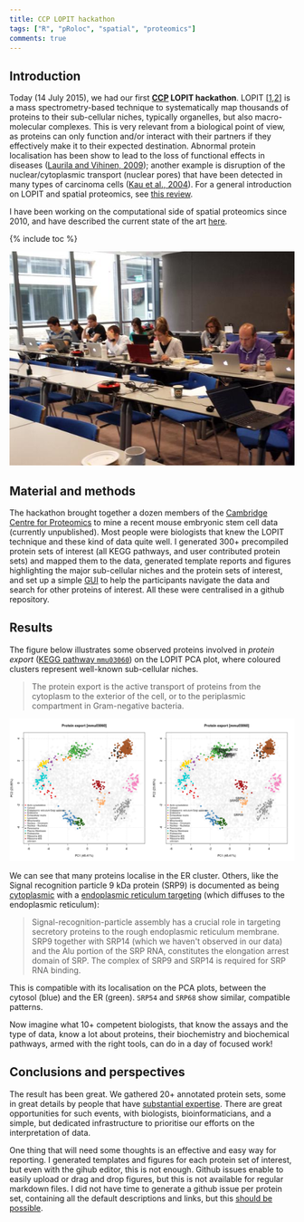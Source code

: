 ```yaml
---
title: CCP LOPIT hackathon
tags: ["R", "pRoloc", "spatial", "proteomics"]
comments: true
---
```


## Introduction

Today (14 July 2015), we had our first
**[CCP](http://proteomics.bio.cam.ac.uk/) LOPIT hackathon**. LOPIT
[[1](http://www.mcponline.org/content/3/11/1128.abstract),[2](http://www.pnas.org/content/103/17/6518.abstract)]
is a mass spectrometry-based technique to systematically map thousands
of proteins to their sub-cellular niches, typically organelles, but
also macro-molecular complexes. This is very relevant from a
biological point of view, as proteins can only function and/or
interact with their partners if they effectively make it to their
expected destination. Abnormal protein localisation has been show to
lead to the loss of functional effects in diseases
([Laurila and Vihinen, 2009](http://www.biomedcentral.com/1471-2164/10/122));
another example is disruption of the nuclear/cytoplasmic transport
(nuclear pores) that have been detected in many types of carcinoma
cells
([Kau et al., 2004](http://www.ncbi.nlm.nih.gov/pubmed/14732865)). For
a general introduction on LOPIT and spatial proteomics, see
[this review](http://www.ncbi.nlm.nih.gov/pubmed/21080489).

I have been working on the computational side of spatial proteomics
since 2010, and have described the current state of the art
[here](http://www.ncbi.nlm.nih.gov/pubmed/24846987).

<!--more-->

{% include toc %}

![CCP LOPIT hackathon](/images/2015-07-14-ccp-lopit-hackathon.jpg)

## Material and methods

The hackathon brought together a dozen members of the
[Cambridge Centre for Proteomics](http://proteomics.bio.cam.ac.uk/) to
mine a recent mouse embryonic stem cell data (currently
unpublished). Most people were biologists that knew the LOPIT
technique and these kind of data quite well. I generated 300+
precompiled protein sets of interest (all KEGG pathways, and user
contributed protein sets) and mapped them to the data, generated
template reports and figures highlighting the major sub-cellular
niches and the protein sets of interest, and set up a simple
[GUI](http://www.bioconductor.org/packages/release/bioc/html/pRolocGUI.html)
to help the participants navigate the data and search for other
proteins of interest. All these were centralised in a github
repository.

## Results

The figure below illustrates some observed proteins involved in
*protein export*
([KEGG pathway `mmu03060`](http://www.genome.jp/dbget-bin/www_bget?pathway+mmu03060))
on the LOPIT PCA plot, where coloured clusters represent well-known
sub-cellular niches.

> The protein export is the active transport of proteins from the
> cytoplasm to the exterior of the cell, or to the periplasmic
> compartment in Gram-negative bacteria. 

![protein export](/images/mmu03060.png)

We can see that many proteins localise in the ER cluster. Others, like
the Signal recognition particle 9 kDa protein (SRP9) is documented as
being
[cytoplasmic](http://www.uniprot.org/uniprot/P49962#subcellular_location)
with a
[endoplasmic reticulum targeting](http://www.ebi.ac.uk/QuickGO/GTerm?id=GO:0005786)
(which diffuses to the endoplasmic reticulum):

> Signal-recognition-particle assembly has a crucial role in targeting
> secretory proteins to the rough endoplasmic reticulum membrane. SRP9
> together with SRP14 (which we haven't observed in our data) and the
> Alu portion of the SRP RNA, constitutes the elongation arrest domain
> of SRP. The complex of SRP9 and SRP14 is required for SRP RNA
> binding.

This is compatible with its localisation on the PCA plots, between the
cytosol (blue) and the ER (green). `SRP54` and `SRP68` show similar,
compatible patterns.

Now imagine what 10+ competent biologists, that know the assays and
the type of data, know a lot about proteins, their biochemistry and
biochemical pathways, armed with the right tools, can do in a day of
focused work!

## Conclusions and perspectives

The result has been great. We gathered 20+ annotated protein sets, some
in great details by people that have
[substantial expertise](http://msb.embopress.org/content/11/1/771). There
are great opportunities for such events, with biologists,
bioinformaticians, and a simple, but dedicated infrastructure to
prioritise our efforts on the interpretation of data.

One thing that will need some thoughts is an effective and easy way
for reporting. I generated templates and figures for each protein set
of interest, but even with the gihub editor, this is not
enough. Github issues enable to easily upload or drag and drop
figures, but this is not available for regular markdown files. I did
not have time to generate a github issue per protein set, containing
all the default descriptions and links, but this
[should be possible](https://developer.github.com/v3/).



